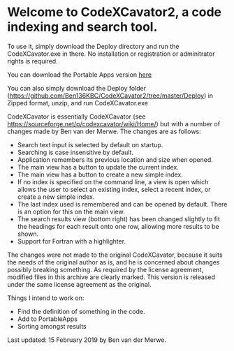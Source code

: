 # Welcome to CodeXCavator2, a code indexing and search tool.

To use it, simply download the Deploy directory and run the CodeXCavator.exe in there. No installation or registration or adminitrator rights is required.

You can download the Portable Apps version [here](https://github.com/Ben136KBC/CodeXCavator2/blob/master/PortableAppsFiles/CodeXCavator2Portable_0.10_English.paf.exe)

You can also simply download the Deploy folder (https://github.com/Ben136KBC/CodeXCavator2/tree/master/Deploy) in Zipped format, unzip, and run CodeXCavator.exe

CodeXCavator is essentially CodeXCavator (see https://sourceforge.net/p/codexcavator/wiki/Home/) but with a number of changes made by Ben van der Merwe. The changes are as follows:

- Search text input is selected by default on startup.
- Searching is case insensitive by default.
- Application remembers its previous location and size when opened.
- The main view has a button to update the current index.
- The main view has a button to create a new simple index.
- If no index is specified on the command line, a view is open which allows the user to select an existing index, select a recent index, or create a new simple index.
- The last index used is remembered and can be opened by default. There is an option for this on the main view.
- The search results view (bottom right) has been changed slightly to fit the headings for each result onto one row, allowing more results to be shown.
- Support for Fortran with a highlighter.

The changes were not made to the original CodeXCavator, because it suits the needs of the original author as is, and he is concerned about changes possibly breaking something. As required by the license agreement, modified files in this archive are clearly marked. This version is released under the same license agreement as the original.

Things I intend to work on:
- Find the definition of something in the code.
- Add to PortableApps
- Sorting amongst results

Last updated: 15 February 2019 by Ben van der Merwe.
